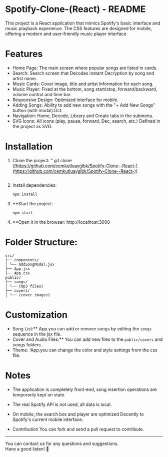 # Spotify-Clone-(React) - README

This project is a React application that mimics Spotify's basic interface and music playback experience. The CSS features are designed for mobile, offering a modern and user-friendly music player interface.

# Features

- Home Page: The main screen where popular songs are listed in cards.
- Search: Search screen that Decodes instant Decryption by song and artist name.  
- Music Cards: Cover image, title and artist information for each song.
- Music Player: Fixed at the bottom, song start/stop, forward/backward, volume control and time bar.
- Responsive Design: Optimized interface for mobile.
- Adding Songs: Ability to add new songs with the "+ Add New Songs" button (with modal).Oct.
- Navigation: Home, Decode, Library and Create tabs in the submenu.
- SVG Icons: All icons (play, pause, forward, Dec, search, etc.) Defined in the project as SVG.

# Installation

1. Clone the project:
   "
   git clone ([https://github.com/cemkutluayglbk/Spotify-Clone--React-](https://github.com/cemkutluayglbk/Spotify-Clone--React-))
   
   ```

2. Install dependencies:
   ```
   npm install
   ```

3. **Start the project:
   ```
   npm start
   ```

4. **Open it in the browser:
   http://localhost:3000

# Folder Structure:
```
src/
├── components/
│ └── AddSongModal.jsx
├── App.jsx
├── App.css
public/
├── songs/
│ └── (mp3 files)
├── covers/
│ └── (cover images)
```

# Customization
- Song List:** App.you can add or remove songs by editing the `songs` sequence in the jsx file.
- Cover and Audio Files:** You can add new files to the `public/covers` and songs folders.
- Theme: 'App.you can change the color and style settings from the css file.

# Notes
- The application is completely front-end, song insertion operations are temporarily kept on state.
- The real Spotify API is not used, all data is local.
- On mobile, the search box and player are optimized Decently to Spotify's current mobile interface.

- Contribution
You can fork and send a pull request to contribute.
---
You can contact us for any questions and suggestions.  
Have a good listen! 🎵
